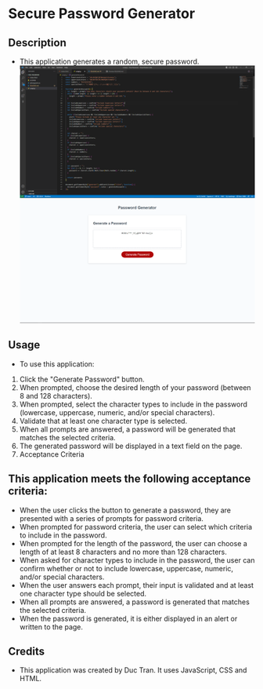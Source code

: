 # Secure Password Generator
 
 ## Description
- This application generates a random, secure password.
![alt text](./screen%20shot/javascript%20.png)
![alt text](./screen%20shot/password-website.png)

## Usage
- To use this application:

1. Click the "Generate Password" button.
2. When prompted, choose the desired length of your password (between 8 and 128 characters).
3. When prompted, select the character types to include in the password (lowercase, uppercase, numeric, and/or special characters).
4. Validate that at least one character type is selected.
5. When all prompts are answered, a password will be generated that matches the selected criteria.
6. The generated password will be displayed in a text field on the page.
7. Acceptance Criteria

## This application meets the following acceptance criteria:

- When the user clicks the button to generate a password, they are presented with a series of prompts for password criteria.
- When prompted for password criteria, the user can select which criteria to include in the password.
- When prompted for the length of the password, the user can choose a length of at least 8 characters and no more than 128 characters.
- When asked for character types to include in the password, the user can confirm whether or not to include lowercase, uppercase, numeric, and/or special characters.
- When the user answers each prompt, their input is validated and at least one character type should be selected.
- When all prompts are answered, a password is generated that matches the selected criteria.
- When the password is generated, it is either displayed in an alert or written to the page.

## Credits
- This application was created by Duc Tran. It uses JavaScript, CSS and HTML.
